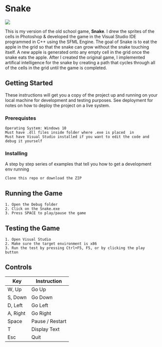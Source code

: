 # Snake

![](https://thumbs.gfycat.com/EminentDarlingFreshwatereel-size_restricted.gif)

This is my version of the old school game, **Snake**.  I drew the sprites of the cells in Photoshop & developed the game in the Visual
Studio IDE programmed in C++ using the SFML Engine. The goal of Snake is to eat the apple in the grid so that the snake can grow without 
the snake touching itself. A new apple is generated onto any empty cell in the grid once the snake eats the apple. After I created the 
original game, I implemented artifical intelligence for the snake by creating a path that cycles through all of the cells in the grid until
the game is completed.

## Getting Started
These instructions will get you a copy of the project up and running on your local machine for development and testing purposes. 
See deployment for notes on how to deploy the project on a live system.

### Prerequistes
```
Operating System: Windows 10
Must have .dll files inside folder where .exe is placed  in
Must have Visual Studio installed if you want to edit the code and debug it yourself
```
### Installing
A step by step series of examples that tell you how to get a development env running
```
Clone this repo or download the ZIP
```
## Running the Game
```
1. Open the Debug folder
2. Click on the Snake.exe
3. Press SPACE to play/pause the game
```

## Testing the Game
```
1. Open Visual Studio
2. Make sure the target environment is x86
3. Run the test by pressing Ctrl+F5, F5, or by clicking the play button
```

## Controls
| Key           | Instruction   |
| ------------- | ------------- |
| W, Up         | Go Up         |
| S, Down       | Go Down       |
| D, Left       | Go Left       |
| A, Right      | Go Right      |
| Space         | Pause / Restart |
| T             | Display Text |
| Esc           | Quit          |
